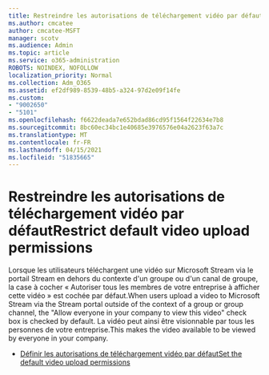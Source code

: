 ```yaml
---
title: Restreindre les autorisations de téléchargement vidéo par défaut
ms.author: cmcatee
author: cmcatee-MSFT
manager: scotv
ms.audience: Admin
ms.topic: article
ms.service: o365-administration
ROBOTS: NOINDEX, NOFOLLOW
localization_priority: Normal
ms.collection: Adm_O365
ms.assetid: ef2df989-8539-48b5-a324-97d2e09f14fe
ms.custom:
- "9002650"
- "5101"
ms.openlocfilehash: f6622deada7e652bdad86cd95f1564f22634e7b8
ms.sourcegitcommit: 8bc60ec34bc1e40685e3976576e04a2623f63a7c
ms.translationtype: MT
ms.contentlocale: fr-FR
ms.lasthandoff: 04/15/2021
ms.locfileid: "51835665"
---
```

# <a name="restrict-default-video-upload-permissions"></a><span data-ttu-id="03774-102">Restreindre les autorisations de téléchargement vidéo par défaut</span><span class="sxs-lookup"><span data-stu-id="03774-102">Restrict default video upload permissions</span></span>

<span data-ttu-id="03774-103">Lorsque les utilisateurs téléchargent une vidéo sur Microsoft Stream via le portail Stream en dehors du contexte d'un groupe ou d'un canal de groupe, la case à cocher « Autoriser tous les membres de votre entreprise à afficher cette vidéo » est cochée par défaut.</span><span class="sxs-lookup"><span data-stu-id="03774-103">When users upload a video to Microsoft Stream via the Stream portal outside of the context of a group or group channel, the "Allow everyone in your company to view this video" check box is checked by default.</span></span> <span data-ttu-id="03774-104">La vidéo peut ainsi être visionnable par tous les personnes de votre entreprise.</span><span class="sxs-lookup"><span data-stu-id="03774-104">This makes the video available to be viewed by everyone in your company.</span></span>

- [<span data-ttu-id="03774-105">Définir les autorisations de téléchargement vidéo par défaut</span><span class="sxs-lookup"><span data-stu-id="03774-105">Set the default video upload permissions</span></span>](https://docs.microsoft.com/stream/default-video-permissions)
